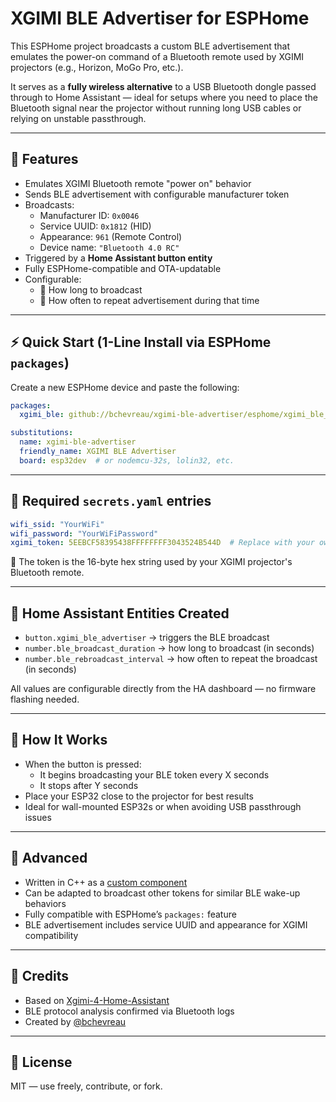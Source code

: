 # XGIMI BLE Advertiser for ESPHome

This ESPHome project broadcasts a custom BLE advertisement that emulates the power-on command of a Bluetooth remote used by XGIMI projectors (e.g., Horizon, MoGo Pro, etc.).

It serves as a **fully wireless alternative** to a USB Bluetooth dongle passed through to Home Assistant — ideal for setups where you need to place the Bluetooth signal near the projector without running long USB cables or relying on unstable passthrough.

---

## 🚀 Features

- Emulates XGIMI Bluetooth remote "power on" behavior
- Sends BLE advertisement with configurable manufacturer token
- Broadcasts:
  - Manufacturer ID: `0x0046`
  - Service UUID: `0x1812` (HID)
  - Appearance: `961` (Remote Control)
  - Device name: `"Bluetooth 4.0 RC"`
- Triggered by a **Home Assistant button entity**
- Fully ESPHome-compatible and OTA-updatable
- Configurable:
  - 🔁 How long to broadcast
  - 🔁 How often to repeat advertisement during that time

---

## ⚡ Quick Start (1-Line Install via ESPHome `packages`)

Create a new ESPHome device and paste the following:

```yaml
packages:
  xgimi_ble: github://bchevreau/xgimi-ble-advertiser/esphome/xgimi_ble_advertiser.yaml@main

substitutions:
  name: xgimi-ble-advertiser
  friendly_name: XGIMI BLE Advertiser
  board: esp32dev  # or nodemcu-32s, lolin32, etc.
```

---

## 🔐 Required `secrets.yaml` entries

```yaml
wifi_ssid: "YourWiFi"
wifi_password: "YourWiFiPassword"
xgimi_token: 5EEBCF58395438FFFFFFFF3043524B544D  # Replace with your own token
```

📌 The token is the 16-byte hex string used by your XGIMI projector's Bluetooth remote.

---

## 🔘 Home Assistant Entities Created

- `button.xgimi_ble_advertiser` → triggers the BLE broadcast
- `number.ble_broadcast_duration` → how long to broadcast (in seconds)
- `number.ble_rebroadcast_interval` → how often to repeat the broadcast (in seconds)

All values are configurable directly from the HA dashboard — no firmware flashing needed.

---

## 🧠 How It Works

- When the button is pressed:
  - It begins broadcasting your BLE token every X seconds
  - It stops after Y seconds
- Place your ESP32 close to the projector for best results
- Ideal for wall-mounted ESP32s or when avoiding USB passthrough issues

---

## 🧰 Advanced

- Written in C++ as a [custom component](esphome/xgimi_ble_advertiser.h)
- Can be adapted to broadcast other tokens for similar BLE wake-up behaviors
- Fully compatible with ESPHome’s `packages:` feature
- BLE advertisement includes service UUID and appearance for XGIMI compatibility

---

## 🙌 Credits

- Based on [Xgimi-4-Home-Assistant](https://github.com/manymuch/Xgimi-4-Home-Assistant)
- BLE protocol analysis confirmed via Bluetooth logs
- Created by [@bchevreau](https://github.com/bchevreau)

---

## 🪪 License

MIT — use freely, contribute, or fork.
